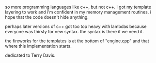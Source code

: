 





  so more programming languages like c++, but not c++.
  i got my template layering to work and i'm confident
  in my memory management routines.  i hope that the 
  code doesn't hide anything.

  perhaps later versions of c++ got too top heavy with 
  lambdas because everyone was thirsty for new syntax.
  the syntax is there if we need it.

  the fireworks for the templates is at the bottom of 
  "engine.cpp" and that where this implementation 
  starts.
  
  dedicated to Terry Davis.

